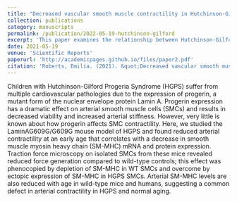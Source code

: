 ```yaml
---
title: "Decreased vascular smooth muscle contractility in Hutchinson-Gilford Progeria Syndrome linked to defective smooth muscle myosin heavy chain expression"
collection: publications
category: manuscripts
permalink: /publication/2022-05-19-hutchinson-gilford
excerpt: 'This paper examines the relationship between Hutchinson-Gilford Progeria Syndrome and the cellular/mechanical properties of the cardiovascular system.'
date: 2021-05-19
venue: 'Scientific Reports'
paperurl: 'http://academicpages.github.io/files/paper2.pdf'
citation: 'Roberts, Emilia. (2021). &quot;Decreased vascular smooth muscle contractility in Hutchinson-Gilford Progeria Syndrome linked to defective smooth muscle myosin heavy chain expression.&quot; <i>Scientific Reports</i>. 11(1).'
---
```


Children with Hutchinson-Gilford Progeria Syndrome (HGPS) suffer from multiple cardiovascular pathologies due to the expression of progerin, a mutant form of the nuclear envelope protein Lamin A. Progerin expression has a dramatic effect on arterial smooth muscle cells (SMCs) and results in decreased viability and increased arterial stiffness. However, very little is known about how progerin affects SMC contractility. Here, we studied the LaminAG609G/G609G mouse model of HGPS and found reduced arterial contractility at an early age that correlates with a decrease in smooth muscle myosin heavy chain (SM-MHC) mRNA and protein expression. Traction force microscopy on isolated SMCs from these mice revealed reduced force generation compared to wild-type controls; this effect was phenocopied by depletion of SM-MHC in WT SMCs and overcome by ectopic expression of SM-MHC in HGPS SMCs. Arterial SM-MHC levels are also reduced with age in wild-type mice and humans, suggesting a common defect in arterial contractility in HGPS and normal aging.